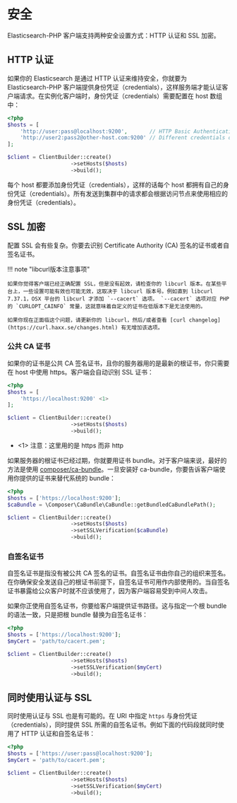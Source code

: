 # 安全

Elasticsearch-PHP 客户端支持两种安全设置方式：HTTP 认证和 SSL 加密。

## HTTP 认证

如果你的 Elasticsearch 是通过 HTTP 认证来维持安全，你就要为 Elasticsearch-PHP 客户端提供身份凭证（credentials），这样服务端才能认证客户端请求。在实例化客户端时，身份凭证（credentials）需要配置在 host 数组中：

```php
<?php
$hosts = [
    'http://user:pass@localhost:9200',       // HTTP Basic Authentication
    'http://user2:pass2@other-host.com:9200' // Different credentials on different host
];

$client = ClientBuilder::create()
                    ->setHosts($hosts)
                    ->build();
```

每个 host 都要添加身份凭证（credentials），这样的话每个 host 都拥有自己的身份凭证（credentials）。所有发送到集群中的请求都会根据访问节点来使用相应的身份凭证（credentials）。

## SSL 加密

配置 SSL 会有些复杂。你要去识别 Certificate Authority (CA) 签名的证书或者自签名证书。

!!! note "libcurl版本注意事项"

    如果你觉得客户端已经正确配置 SSL，但是没有起效，请检查你的 libcurl 版本。在某些平台上，一些设置可能有效也可能无效，这取决于 libcurl 版本号。例如直到 libcurl 7.37.1，OSX 平台的 libcurl 才添加 `--cacert` 选项。 `--cacert` 选项对应 PHP 的 `CURLOPT_CAINFO` 常量，这就意味着自定义的证书在低版本下是无法使用的。
    
    如果你现在正面临这个问题，请更新你的 libcurl，然后/或者查看 [curl changelog](https://curl.haxx.se/changes.html) 有无增加该选项。

### 公共 CA 证书

如果你的证书是公共 CA 签名证书，且你的服务器用的是最新的根证书，你只需要在 host 中使用 https。客户端会自动识别 SSL 证书：

```php
<?php
$hosts = [
    'https://localhost:9200' <1>
];

$client = ClientBuilder::create()
                    ->setHosts($hosts)
                    ->build();
```

- <1> 注意：这里用的是 https 而非 http

如果服务器的根证书已经过期，你就要用证书 bundle。对于客户端来说，最好的方法是使用 [composer/ca-bundle](https://github.com/composer/ca-bundle)。一旦安装好 ca-bundle，你要告诉客户端使用你提供的证书来替代系统的 bundle：

```php
<?php
$hosts = ['https://localhost:9200'];
$caBundle = \Composer\CaBundle\CaBundle::getBundledCaBundlePath();

$client = ClientBuilder::create()
                    ->setHosts($hosts)
                    ->setSSLVerification($caBundle)
                    ->build();
```

### 自签名证书

自签名证书是指没有被公共 CA 签名的证书。自签名证书由你自己的组织来签名。在你确保安全发送自己的根证书前提下，自签名证书可用作内部使用的。当自签名证书暴露给公众客户时就不应该使用了，因为客户端容易受到中间人攻击。

如果你正使用自签名证书，你要给客户端提供证书路径。这与指定一个根 bundle 的语法一致，只是把根 bundle 替换为自签名证书：

```php
<?php
$hosts = ['https://localhost:9200'];
$myCert = 'path/to/cacert.pem';

$client = ClientBuilder::create()
                    ->setHosts($hosts)
                    ->setSSLVerification($myCert)
                    ->build();
```

## 同时使用认证与  SSL

同时使用认证与 SSL 也是有可能的。在 URI 中指定 `https` 与身份凭证（credentials），同时提供 SSL 所需的自签名证书。例如下面的代码段就同时使用了 HTTP 认证和自签名证书：

```php
<?php
$hosts = ['https://user:pass@localhost:9200'];
$myCert = 'path/to/cacert.pem';

$client = ClientBuilder::create()
                    ->setHosts($hosts)
                    ->setSSLVerification($myCert)
                    ->build();
```